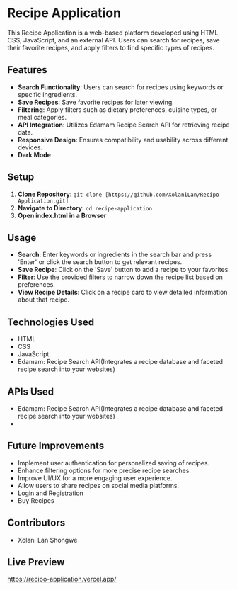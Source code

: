 # Recipe Application

This Recipe Application is a web-based platform developed using HTML, CSS, JavaScript, and an external API. Users can search for recipes, save their favorite recipes, and apply filters to find specific types of recipes.

## Features

- **Search Functionality**: Users can search for recipes using keywords or specific ingredients.
- **Save Recipes**: Save favorite recipes for later viewing.
- **Filtering**: Apply filters such as dietary preferences, cuisine types, or meal categories.
- **API Integration**: Utilizes Edamam Recipe Search API for retrieving recipe data.
- **Responsive Design**: Ensures compatibility and usability across different devices.
- **Dark Mode**

## Setup

1. **Clone Repository**: `git clone [https://github.com/XolaniLan/Recipo-Application.git]`
2. **Navigate to Directory**: `cd recipe-application`
3. **Open index.html in a Browser**

## Usage

- **Search**: Enter keywords or ingredients in the search bar and press 'Enter' or click the search button to get relevant recipes.
- **Save Recipe**: Click on the 'Save' button to add a recipe to your favorites.
- **Filter**: Use the provided filters to narrow down the recipe list based on preferences.
- **View Recipe Details**: Click on a recipe card to view detailed information about that recipe.

## Technologies Used

- HTML
- CSS
- JavaScript
- Edamam: Recipe Search API(Integrates a recipe database and faceted recipe search into your websites)

## APIs Used

- Edamam: Recipe Search API(Integrates a recipe database and faceted recipe search into your websites)
- 
## Future Improvements

- Implement user authentication for personalized saving of recipes.
- Enhance filtering options for more precise recipe searches.
- Improve UI/UX for a more engaging user experience.
- Allow users to share recipes on social media platforms.
- Login and Registration
- Buy Recipes

## Contributors
- Xolani Lan Shongwe
  
## Live Preview
https://recipo-application.vercel.app/
